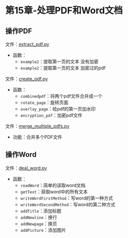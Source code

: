 # 第15章-处理PDF和Word文档

## 操作PDF

文件：[extract_pdf.py](https://github.com/niu0217/PythonBooks/blob/main/Automate-Tedious-Tasks/Dev/Chapter15/extract_pdf.py)

+ 函数：
  + `example2`：提取第一页的文本 没有加密
  + `example2`：提取第一页的文本 加密过的pdf

文件：[create_pdf.py](https://github.com/niu0217/PythonBooks/blob/main/Automate-Tedious-Tasks/Dev/Chapter15/create_pdf.py)

+ 函数：
  + `combinedpdf`：将两个pdf文件合并成一个
  + `rotate_page`：旋转页面
  + `overlay_page`：给pdf的第一页加水印
  + `encryption_pdf`：加密pdf文件

文件：[merge_multiple_pdfs.py](https://github.com/niu0217/PythonBooks/blob/main/Automate-Tedious-Tasks/Dev/Chapter15/merge_multiple_pdfs.py)

+ 功能：合并多个PDF文件

## 操作Word

文件：[deal_word.py](https://github.com/niu0217/PythonBooks/blob/main/Automate-Tedious-Tasks/Dev/Chapter15/deal_word.py)

+ 函数：
  + `readWord`：简单的读取word文档
  + `getText`：获取word中的所有文本
  + `writeWordFirstMethod`：写word的第一种方式
  + `writeWordSecondMethod`：写word的第二种方式
  + `addTitle`：添加标题
  + `addNewline`：换行
  + `addNewpage`：换页
  + `addPicture`：添加图片